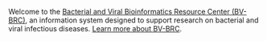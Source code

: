 Welcome to the [Bacterial and Viral Bioinformatics Resource Center (BV-BRC)](https://www.bv-brc.org), an information system designed to support research on bacterial and viral infectious diseases. [Learn more about BV-BRC](https://www.bv-brc.org/about). 
